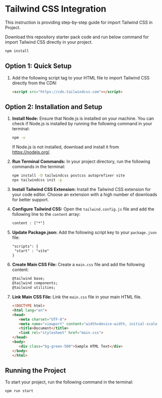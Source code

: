 # Tailwind CSS Integration 

This instruction is providing step-by-step guide for import Tailwind CSS in Project.

Download this repository starter pack code and run below command for import Tailwind CSS directly in your project.

```bash
npm install
```

## Option 1: Quick Setup

1. Add the following script tag to your HTML file to import Tailwind CSS directly from the CDN:
   ```html
   <script src="https://cdn.tailwindcss.com"></script>
   ```

## Option 2: Installation and Setup


1. **Install Node:**
Ensure that Node.js is installed on your machine. You can check if Node.js is installed by running the following command in your terminal:
   ```bash
   npm -v
   ```
   If Node.js is not installed, download and install it from https://nodejs.org/.

2. **Run Terminal Commands:**
In your project directory, run the following commands in the terminal:

   ```bash
   npm install -D tailwindcss postcss autoprefixer vite
   npx tailwindcss init -p
   ```
3. **Install Tailwind CSS Extension:**
Install the Tailwind CSS extension for your code editor. Choose an extension with a high number of downloads for better support.

4. **Configure Tailwind CSS:**
Open the `tailwind.config.js` file and add the following line to the `content` array:

   ```html
   content : ["*"]
   ```
5. **Update Package.json:**
Add the following script key to your `package.json` file:

   ```html
   "scripts": {
    "start" : "vite"
   }
   ```
6. **Create Main CSS File:**
Create a `main.css` file and add the following content:

   ```html
   @tailwind base;
   @tailwind components;
   @tailwind utilities;
   ```
7. **Link Main CSS File:**
Link the `main.css` file in your main HTML file.

   ```html
   <!DOCTYPE html>
   <html lang="en">
   <head>
      <meta charset="UTF-8">
      <meta name="viewport" content="width=device-width, initial-scale=1.0">
      <title>Document</title>
      <link rel="stylesheet" href="main.css">
   </head>
   <body>
      <div class="bg-green-500">Sample HTML Text</div>
   </body>
   </html>
   ```

## Running the Project
To start your project, run the following command in the terminal:

```bash
npm run start
```



